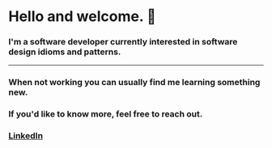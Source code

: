 # Hello and welcome. 👋

### I'm a software developer currently interested in software design idioms and patterns.

<!-- 
### Have a look around. Pinned repos are 100% my work, many that I'm quite proud of. -->

---

<!--
## Technologies
<p>
  <img alt="TypeScript" src="https://img.shields.io/badge/-TypeScript-05122A?style=flat&logo=typescript" height="25"/>
  <img alt="JavaScript" src="https://img.shields.io/badge/-JavaScript-05122A?style=flat&logo=javascript" height="25"/>
  <img alt="Python" src="https://img.shields.io/badge/-Python-05122A?style=flat&logo=python" height="25"/>
  <img alt="React" src="https://img.shields.io/badge/-React-05122A?style=flat&logo=react" height="25" />
  <img alt="Redux" src="https://img.shields.io/badge/-Redux-05122A?style=flat&logo=redux&logoColor=a073d4" height="25" />
  <img alt="Node" src="https://img.shields.io/badge/-Node-05122A?style=flat&logo=node.js" height="25" />
  <img alt="Express" src="https://img.shields.io/badge/-Express-05122A?style=flat&logo=express" height="25" />
  <img alt="Flask" src="https://img.shields.io/badge/-Flask-05122A?style=flat&logo=flask" height="25" />
  <img alt="Django" src="https://img.shields.io/badge/-Django-05122A?style=flat&logo=django&logoColor=44B78B" height="25" />
  <img alt="HTML" src="https://img.shields.io/badge/-HTML-05122A?style=flat&logo=html5" height="25" />
  <img alt="CSS" src="https://img.shields.io/badge/-CSS-05122A?style=flat&logo=css3&logoColor=3b8bff" height="25" />
  <img alt="PostgreSQL" src="https://img.shields.io/badge/-PostgreSQL-05122A?style=flat&logo=postgresql&logoColor=69bcff" height="25" />
  <img alt="MongoDB" src="https://img.shields.io/badge/-MongoDB-05122A?style=flat&logo=mongodb" height="25" />
  <img alt="Redis" src="https://img.shields.io/badge/-Redis-05122A?style=flat&logo=redis" height="25" />
  <img alt="AWS" src="https://img.shields.io/badge/-AWS-05122A?style=flat&logo=amazonaws&logoColor=yellow" height="25" />
  <img alt="Docker" src="https://img.shields.io/badge/-Docker-05122A?style=flat&logo=docker" height="25" />
  <img alt="Heroku" src="https://img.shields.io/badge/-Heroku-05122A?style=flat&logo=heroku&logoColor=a073d4" height="25" />
  <img alt="GraphQL" src="https://img.shields.io/badge/-GraphQL-05122A?style=flat&logo=graphql&logoColor=e01897" height="25" />
  <img alt="WebSockets" src="https://img.shields.io/badge/-WebSockets-05122A?style=flat&logo=wechat&logoColor=yellow" height="25" />
  <img alt="JWT" src="https://img.shields.io/badge/-JWT-05122A?style=flat&logo=jsonwebtokens&logoColor=31f2e6" height="25" />
  <img alt="Chrome DevTools" src="https://img.shields.io/badge/-DevTools-05122A?style=flat&logo=googlechrome&logoColor=ffce44" height="25" />
  <img alt="Jest" src="https://img.shields.io/badge/-Jest-05122A?style=flat&logo=jest" height="25" />
  <img alt="Mocha" src="https://img.shields.io/badge/-Mocha-05122A?style=flat&logo=mocha" height="25" />
  <img alt="Chai" src="https://img.shields.io/badge/-Chai-05122A?style=flat&logo=chai&logoColor=e1130c" height="25" />
  <img alt="Git" src="https://img.shields.io/badge/-Git-05122A?style=flat&logo=git" height="25" />
  <img alt="UNIX" src="https://img.shields.io/badge/-Unix-05122A?style=flat&logo=gnometerminal" height="25" />
  <img alt="Jira" src="https://img.shields.io/badge/-Jira-05122A?style=flat&logo=jira&logoColor=4f9bff" height="25" />
</p>
-->
### When not working you can usually find me learning something new.

### If you'd like to know more, feel free to reach out.

### [LinkedIn](https://www.linkedin.com/in/michaelsolorio/)

<!--

### Hi there 👋

**msolorio/msolorio** is a ✨ _special_ ✨ repository because its `README.md` (this file) appears on your GitHub profile.

Here are some ideas to get you started:

- 🔭 I’m currently working on ...
- 🌱 I’m currently learning ...
- 👯 I’m looking to collaborate on ...
- 🤔 I’m looking for help with ...
- 💬 Ask me about ...
- 📫 How to reach me: ...
- 😄 Pronouns: ...
- ⚡ Fun fact: ...
-->
